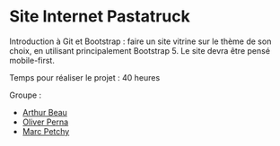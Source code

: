 # Site Internet Pastatruck

Introduction à Git et Bootstrap : faire un site vitrine sur le thème de son choix, en utilisant principalement Bootstrap 5. Le site devra être pensé mobile-first.

Temps pour réaliser le projet : 40 heures

Groupe :
- [Arthur Beau](https://arthurbeau.fr)
- [Oliver Perna](https://github.com/OliPerna)
- [Marc Petchy](https://github.com/marcpcy) 

